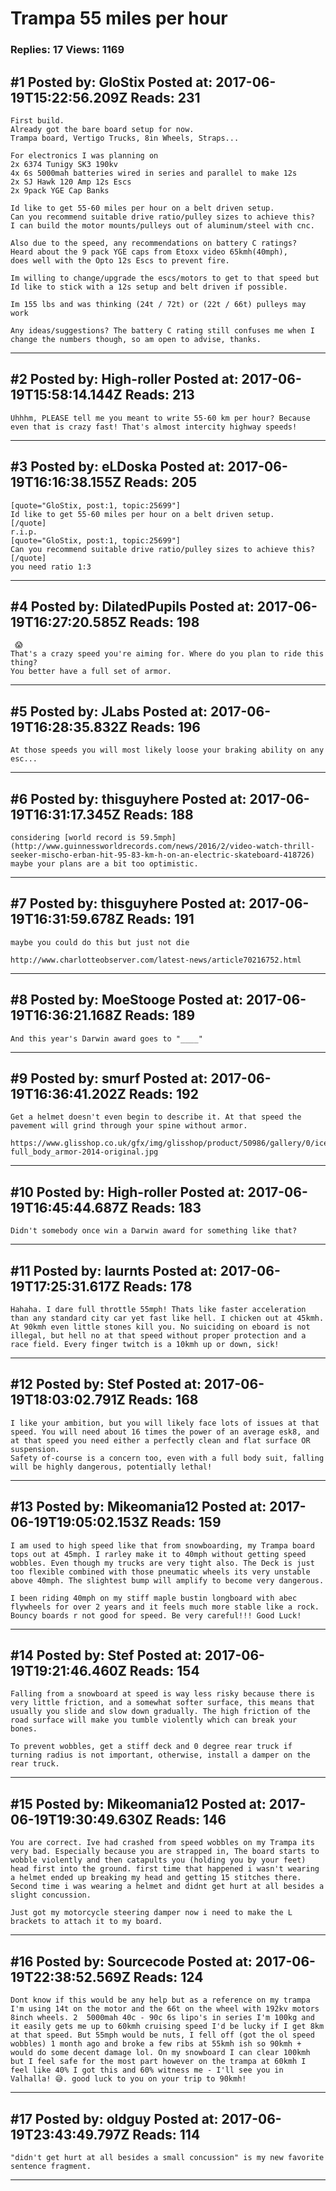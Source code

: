 # Trampa 55 miles per hour

### Replies: 17 Views: 1169

## \#1 Posted by: GloStix Posted at: 2017-06-19T15:22:56.209Z Reads: 231

```
First build. 
Already got the bare board setup for now.
Trampa board, Vertigo Trucks, 8in Wheels, Straps...

For electronics I was planning on
2x 6374 Tunigy SK3 190kv
4x 6s 5000mah batteries wired in series and parallel to make 12s
2x SJ Hawk 120 Amp 12s Escs
2x 9pack YGE Cap Banks

Id like to get 55-60 miles per hour on a belt driven setup.
Can you recommend suitable drive ratio/pulley sizes to achieve this?
I can build the motor mounts/pulleys out of aluminum/steel with cnc.

Also due to the speed, any recommendations on battery C ratings?
Heard about the 9 pack YGE caps from Etoxx video 65kmh(40mph),
does well with the Opto 12s Escs to prevent fire.

Im willing to change/upgrade the escs/motors to get to that speed but
Id like to stick with a 12s setup and belt driven if possible.

Im 155 lbs and was thinking (24t / 72t) or (22t / 66t) pulleys may work

Any ideas/suggestions? The battery C rating still confuses me when I 
change the numbers though, so am open to advise, thanks.
```

---
## \#2 Posted by: High-roller Posted at: 2017-06-19T15:58:14.144Z Reads: 213

```
Uhhhm, PLEASE tell me you meant to write 55-60 km per hour? Because even that is crazy fast! That's almost intercity highway speeds!
```

---
## \#3 Posted by: eLDoska Posted at: 2017-06-19T16:16:38.155Z Reads: 205

```
[quote="GloStix, post:1, topic:25699"]
Id like to get 55-60 miles per hour on a belt driven setup.
[/quote]
r.i.p.
[quote="GloStix, post:1, topic:25699"]
Can you recommend suitable drive ratio/pulley sizes to achieve this?
[/quote]
you need ratio 1:3
```

---
## \#4 Posted by: DilatedPupils Posted at: 2017-06-19T16:27:20.585Z Reads: 198

```
 😱
That's a crazy speed you're aiming for. Where do you plan to ride this thing? 
You better have a full set of armor.
```

---
## \#5 Posted by: JLabs Posted at: 2017-06-19T16:28:35.832Z Reads: 196

```
At those speeds you will most likely loose your braking ability on any esc...
```

---
## \#6 Posted by: thisguyhere Posted at: 2017-06-19T16:31:17.345Z Reads: 188

```
considering [world record is 59.5mph](http://www.guinnessworldrecords.com/news/2016/2/video-watch-thrill-seeker-mischo-erban-hit-95-83-km-h-on-an-electric-skateboard-418726) maybe your plans are a bit too optimistic.
```

---
## \#7 Posted by: thisguyhere Posted at: 2017-06-19T16:31:59.678Z Reads: 191

```
maybe you could do this but just not die

http://www.charlotteobserver.com/latest-news/article70216752.html
```

---
## \#8 Posted by: MoeStooge Posted at: 2017-06-19T16:36:21.168Z Reads: 189

```
And this year's Darwin award goes to "____"
```

---
## \#9 Posted by: smurf Posted at: 2017-06-19T16:36:41.202Z Reads: 192

```
Get a helmet doesn't even begin to describe it. At that speed the pavement will grind through your spine without armor.

https://www.glisshop.co.uk/gfx/img/glisshop/product/50986/gallery/0/icetools-full_body_armor-2014-original.jpg
```

---
## \#10 Posted by: High-roller Posted at: 2017-06-19T16:45:44.687Z Reads: 183

```
Didn't somebody once win a Darwin award for something like that?
```

---
## \#11 Posted by: laurnts Posted at: 2017-06-19T17:25:31.617Z Reads: 178

```
Hahaha. I dare full throttle 55mph! Thats like faster acceleration than any standard city car yet fast like hell. I chicken out at 45kmh. At 90kmh even little stones kill you. No suiciding on eboard is not illegal, but hell no at that speed without proper protection and a race field. Every finger twitch is a 10kmh up or down, sick!
```

---
## \#12 Posted by: Stef Posted at: 2017-06-19T18:03:02.791Z Reads: 168

```
I like your ambition, but you will likely face lots of issues at that speed. You will need about 16 times the power of an average esk8, and at that speed you need either a perfectly clean and flat surface OR suspension. 
Safety of-course is a concern too, even with a full body suit, falling will be highly dangerous, potentially lethal!
```

---
## \#13 Posted by: Mikeomania12 Posted at: 2017-06-19T19:05:02.153Z Reads: 159

```
I am used to high speed like that from snowboarding, my Trampa board tops out at 45mph. I rarley make it to 40mph without getting speed wobbles. Even though my trucks are very tight also. The Deck is just too flexible combined with those pneumatic wheels its very unstable above 40mph. The slightest bump will amplify to become very dangerous. 

I been riding 40mph on my stiff maple bustin longboard with abec flywheels for over 2 years and it feels much more stable like a rock. Bouncy boards r not good for speed. Be very careful!!! Good Luck!
```

---
## \#14 Posted by: Stef Posted at: 2017-06-19T19:21:46.460Z Reads: 154

```
Falling from a snowboard at speed is way less risky because there is very little friction, and a somewhat softer surface, this means that usually you slide and slow down gradually. The high friction of the road surface will make you tumble violently which can break your bones. 

To prevent wobbles, get a stiff deck and 0 degree rear truck if turning radius is not important, otherwise, install a damper on the rear truck.
```

---
## \#15 Posted by: Mikeomania12 Posted at: 2017-06-19T19:30:49.630Z Reads: 146

```
You are correct. Ive had crashed from speed wobbles on my Trampa its very bad. Especially because you are strapped in, The board starts to wobble violently and then catapults you (holding you by your feet) head first into the ground. first time that happened i wasn't wearing a helmet ended up breaking my head and getting 15 stitches there. Second time i was wearing a helmet and didnt get hurt at all besides a slight concussion. 

Just got my motorcycle steering damper now i need to make the L brackets to attach it to my board.
```

---
## \#16 Posted by: Sourcecode Posted at: 2017-06-19T22:38:52.569Z Reads: 124

```
Dont know if this would be any help but as a reference on my trampa I'm using 14t on the motor and the 66t on the wheel with 192kv motors 8inch wheels. 2  5000mah 40c - 90c 6s lipo's in series I'm 100kg and it easily gets me up to 60kmh cruising speed I'd be lucky if I get 8km at that speed. But 55mph would be nuts, I fell off (got the ol speed wobbles) 1 month ago and broke a few ribs at 55kmh ish so 90kmh + would do some decent damage lol. On my snowboard I can clear 100kmh but I feel safe for the most part however on the trampa at 60kmh I feel like 40% I got this and 60% witness me - I'll see you in Valhalla! 😅. good luck to you on your trip to 90kmh!
```

---
## \#17 Posted by: oldguy Posted at: 2017-06-19T23:43:49.797Z Reads: 114

```
"didn't get hurt at all besides a small concussion" is my new favorite sentence fragment.
```

---
